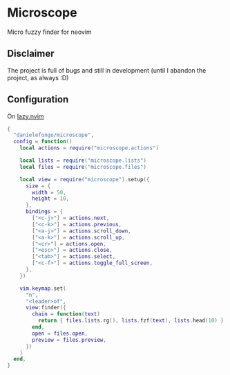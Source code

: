 # Microscope

Micro fuzzy finder for neovim

## Disclaimer

The project is full of bugs and still in development (until I abandon the project, as always :D)

## Configuration

On [lazy.nvim](https://github.com/folke/lazy.nvim)

```lua
{
  "danielefongo/microscope",
  config = function()
    local actions = require("microscope.actions")

    local lists = require("microscope.lists")
    local files = require("microscope.files")

    local view = require("microscope").setup({
      size = {
        width = 50,
        height = 10,
      },
      bindings = {
        ["<c-j>"] = actions.next,
        ["<c-k>"] = actions.previous,
        ["<a-j>"] = actions.scroll_down,
        ["<a-k>"] = actions.scroll_up,
        ["<cr>"] = actions.open,
        ["<esc>"] = actions.close,
        ["<tab>"] = actions.select,
        ["<c-f>"] = actions.toggle_full_screen,
      },
    })

    vim.keymap.set(
      "n",
      "<leader>of",
      view:finder({
        chain = function(text)
          return { files.lists.rg(), lists.fzf(text), lists.head(10) }
        end,
        open = files.open,
        preview = files.preview,
      })
    )
  end,
}
```
